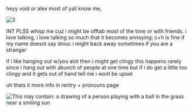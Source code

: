 heyy void or alex most of yall know me,

<img src="https://gifcity.carrd.co/assets/images/gallery38/770e4873.png?v=d7271437" alt="3"/>

INT PLSS whisp me cuz i might be offtab most of the time or with friends. i love talking, i love talking so much that it becomes annoying; c+h is fine if my name doesnt say dniuc i might back away sometimes if you are a stranger 

if i like hanging out w/you alot then i might get clingy this happens rarely since i hang out with abunch of people at one time but if i do get a little too clingy and it gets out of hand tell me i wont be upset

uh thats it more info in rentry + pronouns page


<img src="https://i.pinimg.com/736x/04/63/38/0463381a0eff0948710343c76ab81ce4.jpg" alt="This may contain: a drawing of a person playing with a ball in the grass near a smiling sun"/>
